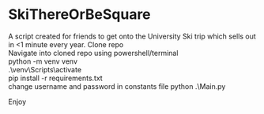 # SkiThereOrBeSquare

A script created for friends to get onto the University Ski trip which sells out in <1 minute every year.
Clone repo  
Navigate into cloned repo using powershell/terminal  
python -m venv venv  
.\venv\Scripts\activate  
pip install -r requirements.txt  
change username and password in constants file
python .\Main.py  
  
Enjoy
